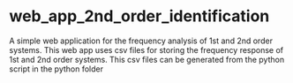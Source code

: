 # web_app_2nd_order_identification

A simple web application for the frequency analysis of 1st and 2nd order systems. This web app uses csv files for storing the frequency response of 1st and 2nd order systems. This csv files can be generated from the python script in the python folder

